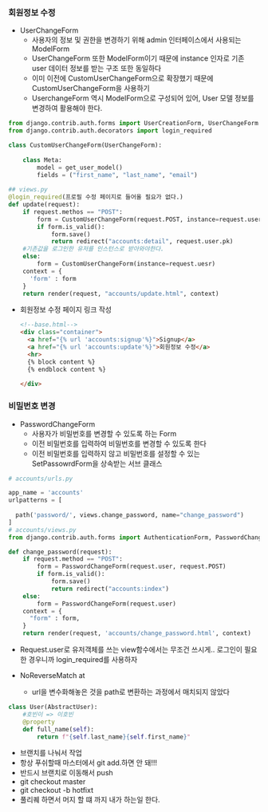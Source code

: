 ### 회원정보 수정

- UserChangeForm
  - 사용자의 정보 및 권한을 변경하기 위해 admin 인터페이스에서 사용되는 ModelForm 
  - UserChangeForm 또한 ModelForm이기 때문에 instance 인자로 기존 user 데이터 정보를 받는 구조 또한 동일하다
  - 이미 이전에 CustomUserChangeForm으로 확장했기 때문에 CustomUserChangeForm을 사용하기
  - UserchangeForm 역시 ModelForm으로 구성되어 있어, User 모델 정보를 변경하여 활용해야 한다.

```python
from django.contrib.auth.forms import UserCreationForm, UserChangeForm
from django.contrib.auth.decorators import login_required

class CustomUserChangeForm(UserChangeForm):
  	
    class Meta:
      	model = get_user_model()
        fields = ("first_name", "last_name", "email")
        
## views.py
@login_required(프로필 수정 페이지로 들어올 필요가 없다.)
def update(request):
  	if request.methos == "POST":
      	form = CustomUserChangeForm(request.POST, instance=request.user)
        if form.is_valid():
          	form.save()
            return redirect("accounts:detail", request.user.pk)
  	#기존값을 로그인한 유저를 인스턴스로 받아와야한다. 
    else:
  		form = CustomUserChangeForm(instance=request.uesr)
    context = {
      'form' : form
    }
    return render(request, "accounts/update.html", context)
```

- 회원정보 수정 페이지 링크 작성

  ```html
  <!--base.html-->
  <div class="container">
    <a href="{% url 'accounts:signup'%}">Signup</a>
    <a href="{% url 'accounts:update'%}">회원정보 수정</a>
    <hr>
    {% block content %}
    {% endblock content %}  
    
  </div>
  ```

### 비밀번호 변경

- PasswordChangeForm
  - 사용자가 비밀번호를 변경할 수 있도록 하는 Form
  - 이전 비밀번호를 입력하여 비밀번호를 변경할 수 있도록 한다
  - 이전 비밀번호를 입력하지 않고 비밀번호를 설정할 수 있는 SetPassowrdForm을 상속받는 서브 클래스

```python
# accounts/urls.py

app_name = 'accounts'
urlpatterns = [
  
  path('password/', views.change_password, name="change_password")
]
# accounts/views.py
from django.contrib.auth.forms import AuthenticationForm, PasswordChangeForm

def change_password(request):
  	if request.method == "POST":
      	form = PasswordChangeForm(request.user, request.POST)
        if form.is_valid():
          	form.save()
            return redirect("accounts:index")
    else:
      	form = PasswordChangeForm(request.user)
    context = {
      "form" : form,
    }
    return render(request, 'accounts/change_password.html', context)
```



- Request.user로 유저객체를 쓰는 view함수에서는 무조건 쓰시게.. 로그인이 필요한 경우니까 login_required를 사용하자

- NoReverseMatch at
  - url을 변수화해놓은 것을 path로 변환하는 과정에서 매치되지 않았다



```python
class User(AbstractUser):
  	#호빈이 => 이호빈
    @property
    def full_name(self):
      	return f"{self.last_name}{self.first_name}"
```

- 브랜치를 나눠서 작업
- 항상 푸쉬할때 마스터에서 git add.하면 안 돼!!! 
- 반드시 브랜치로 이동해서 push 
- git checkout master 
- git checkout  -b hotfixt 
- 풀리퀘 하면서 머지 할 떄 까지 내가 하는일 한다.
